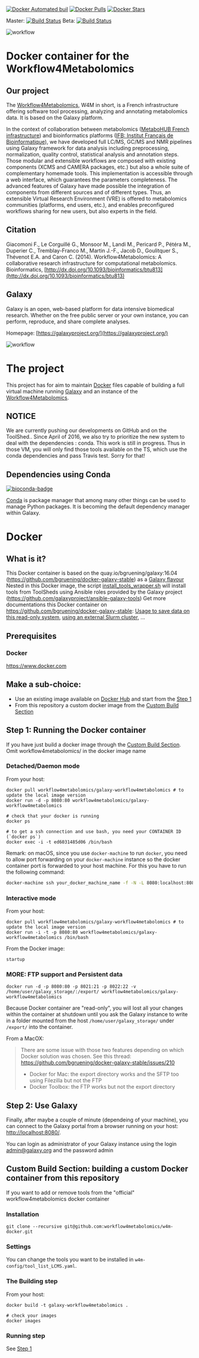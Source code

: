 [![Docker Automated buil](https://img.shields.io/docker/automated/workflow4metabolomics/galaxy-workflow4metabolomics.svg?maxAge=2592000)](https://hub.docker.com/r/workflow4metabolomics/galaxy-workflow4metabolomics/)
[![Docker Pulls](https://img.shields.io/docker/pulls/workflow4metabolomics/galaxy-workflow4metabolomics.svg?maxAge=2592000)](https://hub.docker.com/r/workflow4metabolomics/galaxy-workflow4metabolomics/)
[![Docker Stars](https://img.shields.io/docker/stars/workflow4metabolomics/galaxy-workflow4metabolomics.svg?maxAge=2592000)](https://hub.docker.com/r/workflow4metabolomics/galaxy-workflow4metabolomics/)

Master: [![Build Status](https://travis-ci.org/workflow4metabolomics/w4m-docker.svg?branch=master)](https://travis-ci.org/workflow4metabolomics/w4m-docker)
Beta: [![Build Status](https://travis-ci.org/workflow4metabolomics/w4m-docker.svg?branch=beta)](https://travis-ci.org/workflow4metabolomics/w4m-docker)

![workflow](https://raw.githubusercontent.com/workflow4metabolomics/workflow4metabolomics/master/images/logo/logo-ifb-mono-metabohub_2.1_SD_150px.png)

Docker container for the Workflow4Metabolomics
==============================================

Our project
-----------
The [Workflow4Metabolomics](http://workflow4metabolomics.org), W4M in short, is a French infrastructure offering software tool processing, analyzing and annotating metabolomics data. It is based on the Galaxy platform.

In the context of collaboration between metabolomics ([MetaboHUB French infrastructure](http://www.metabohub.fr/index.php?lang=fr)) and bioinformatics platforms ([IFB: Institut Français de Bioinformatique](http://www.france-bioinformatique.fr/en)), we have developed full LC/MS, GC/MS and NMR pipelines using Galaxy framework for data analysis including preprocessing, normalization, quality control, statistical analysis and annotation steps. Those modular and extensible workflows are composed with existing components (XCMS and CAMERA packages, etc.) but also a whole suite of complementary homemade tools. This implementation is accessible through a web interface, which guarantees the parameters completeness. The advanced features of Galaxy have made possible the integration of components from different sources and of different types. Thus, an extensible Virtual Research Environment (VRE) is offered to metabolomics communities (platforms, end users, etc.), and enables preconfigured workflows sharing for new users, but also experts in the field.

Citation
--------
Giacomoni F., Le Corguillé G., Monsoor M., Landi M., Pericard P., Pétéra M., Duperier C., Tremblay-Franco M., Martin J.-F., Jacob D., Goulitquer S., Thévenot E.A. and Caron C. (2014). Workflow4Metabolomics: A collaborative research infrastructure for computational metabolomics. Bioinformatics, [http://dx.doi.org/10.1093/bioinformatics/btu813](http://dx.doi.org/10.1093/bioinformatics/btu813)

Galaxy
------
Galaxy is an open, web-based platform for data intensive biomedical research. Whether on the free public server or your own instance, you can perform, reproduce, and share complete analyses.

Homepage: [https://galaxyproject.org/](https://galaxyproject.org/)


![workflow](https://raw.githubusercontent.com/workflow4metabolomics/workflow4metabolomics/master/images/workflow_all_HD_color_2.0.png)


The project
===========

This project has for aim to maintain [Docker](https://www.docker.com) files capable of building a full virtual machine running [Galaxy](https://galaxyproject.org) and an instance of the [Workflow4Metabolomics](http://workflow4metabolomics.org).


NOTICE
------

We are currently pushing our developments on GitHub and on the ToolShed..
Since April of 2016, we also try to prioritize the new system to deal with the dependencies : conda.
This work is still in progress. Thus in those VM, you will only find those tools available on the TS, which use the conda dependencies and pass Travis test.
Sorry for that!


Dependencies using Conda
------------------------

[![bioconda-badge](https://img.shields.io/badge/install%20with-bioconda-brightgreen.svg?style=flat)](http://bioconda.github.io)

[Conda](http://conda.pydata.org/) is package manager that among many other things can be used to manage Python packages. It is becoming the default dependency manager within Galaxy.


Docker
======

## What is it?

This Docker container is based on the quay.io/bgruening/galaxy:16.04 (https://github.com/bgruening/docker-galaxy-stable) as a [Galaxy flavour](https://github.com/bgruening/docker-galaxy-stable/#list-of-galaxy-flavours)
Nested in this Docker image, the script [install_tools_wrapper.sh](https://github.com/bgruening/docker-galaxy-stable/blob/master/galaxy/install_tools_wrapper.sh) will install tools from ToolSheds using Ansible roles provided by the Galaxy project (https://github.com/galaxyproject/ansible-galaxy-tools)
Get more documentations this Docker container on https://github.com/bgruening/docker-galaxy-stable: [Usage to save data on this read-only system](https://github.com/bgruening/docker-galaxy-stable/#usage), [using an external Slurm cluster](https://github.com/bgruening/docker-galaxy-stable/#using-an-external-slurm-cluster), ...


## Prerequisites

### Docker
https://www.docker.com

## Make a sub-choice:
 - Use an existing image available on [Docker Hub](https://hub.docker.com/r/workflow4metabolomics/galaxy-workflow4metabolomics/) and start from the [Step 1](#step-1-running-the-docker-container)
 - From this repository a custom docker image from the [Custom Build Section](#custom-build-section-building-a-custom-docker-container-from-this-repository)


## Step 1: Running the Docker container

If you have just build a docker image through the [Custom Build Section](#custom-build-section-building-a-custom-docker-container-from-this-repository). Omit workflow4metabolomics/ in the docker image name

### Detached/Daemon mode

From your host:
``` {.bash}
docker pull workflow4metabolomics/galaxy-workflow4metabolomics # to update the local image version
docker run -d -p 8080:80 workflow4metabolomics/galaxy-workflow4metabolomics

# check that your docker is running
docker ps

# to get a ssh connection and use bash, you need your CONTAINER ID (`docker ps`)
docker exec -i -t ed6031485d06 /bin/bash
```

Remark: on macOS, since you use `docker-machine` to run `docker`, you need to allow port forwarding on your `docker-machine` instance so the docker container port is forwarded to your host machine. For this you have to run the following command:
```bash
docker-machine ssh your_docker_machine_name -f -N -L 8080:localhost:8080
```

### Interactive mode

From your host:
``` {.bash}
docker pull workflow4metabolomics/galaxy-workflow4metabolomics # to update the local image version
docker run -i -t -p 8080:80 workflow4metabolomics/galaxy-workflow4metabolomics /bin/bash
```

From the Docker image:
``` {.bash}
startup
```


### MORE: FTP support and Persistent data


``` {.bash}
docker run -d -p 8080:80 -p 8021:21 -p 8022:22 -v /home/user/galaxy_storage/:/export/ workflow4metabolomics/galaxy-workflow4metabolomics
```

Because Docker container are "read-only", you will lost all your changes within the container at shutdown until you ask the Galaxy instance to write in a folder mounted from the host `/home/user/galaxy_storage/` under `/export/` into the container.

From a MacOX:
> There are some issue with those two features depending on which Docker solution was chosen. See this thread: https://github.com/bgruening/docker-galaxy-stable/issues/210
> - Docker for Mac: the export directory works and the SFTP too using Filezilla but not the FTP
> - Docker Toolbox: the FTP works but not the export directory


## Step 2: Use Galaxy

Finally, after maybe a couple of minute (dependeing of your machine), you can connect to the Galaxy portal from a browser running on your host: <http://localhost:8080/>.

You can login as administrator of your Galaxy instance using the login admin@galaxy.org and the password admin



## Custom Build Section: building a custom Docker container from this repository

If you want to add or remove tools from the "official" workflow4metabolomics docker container

### Installation

``` {.bash}
git clone --recursive git@github.com:workflow4metabolomics/w4m-docker.git
```


### Settings

You can change the tools you want to be installed in `w4m-config/tool_list_LCMS.yaml`.


### The Building step

From your host:
``` {.bash}
docker build -t galaxy-workflow4metabolomics .

# check your images
docker images
```

### Running step

See [Step 1](#step-1-running-the-docker-container)
